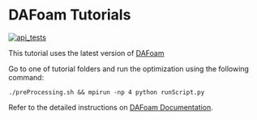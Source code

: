 # DAFoam Tutorials

[![api_tests](https://github.com/DAFoam/tutorials/actions/workflows/api_tests.yml/badge.svg)](https://github.com/DAFoam/tutorials/actions/workflows/api_tests.yml)

This tutorial uses the latest version of [DAFoam](https://github.com/mdolab/dafoam) 

Go to one of tutorial folders and run the optimization using the following command:

`./preProcessing.sh && mpirun -np 4 python runScript.py`

Refer to the detailed instructions on [DAFoam Documentation](http://dafoam.github.io).
